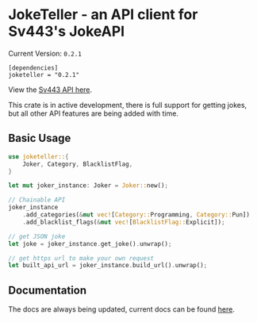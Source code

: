 # JokeTeller - an API client for Sv443's JokeAPI

Current Version: `0.2.1`

```
[dependencies]
joketeller = "0.2.1"
```

View the [Sv443 API here](https://jokeapi.dev/).

This crate is in active development, there is full support for getting jokes, but all other API features are being added with time.

## Basic Usage
```rs
use joketeller::{
    Joker, Category, BlacklistFlag,
}

let mut joker_instance: Joker = Joker::new();

// Chainable API
joker_instance
    .add_categories(&mut vec![Category::Programming, Category::Pun])
    .add_blacklist_flags(&mut vec![BlacklistFlag::Explicit]);

// get JSON joke
let joke = joker_instance.get_joke().unwrap();

// get https url to make your own request
let built_api_url = joker_instance.build_url().unwrap();
```

## Documentation
The docs are always being updated, current docs can be found [here](https://docs.rs/joketeller/latest/joketeller/).